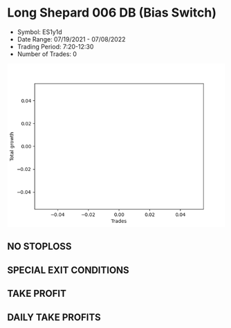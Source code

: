 # Long Shepard 006 DB (Bias Switch)
- Symbol: ES1y1d
- Date Range: 07/19/2021 - 07/08/2022
- Trading Period: 7:20-12:30
- Number of Trades: 0

![Plot](LongShepard006DBES1y1d(BiasSwitch).png)
## NO STOPLOSS









## SPECIAL EXIT CONDITIONS 


## TAKE PROFIT











## DAILY TAKE PROFITS




























